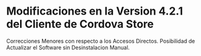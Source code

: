 Modificaciones en la Version 4.2.1 del Cliente de Cordova Store
=============

Correcciones Menores con respecto a los Accesos Directos.
Posibilidad de Actualizar el Software sin Desinstalacion Manual.